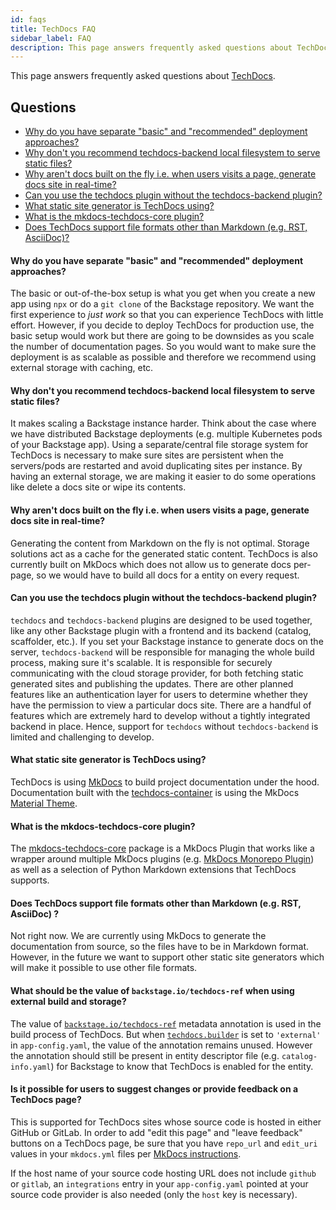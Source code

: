 ```yaml
---
id: faqs
title: TechDocs FAQ
sidebar_label: FAQ
description: This page answers frequently asked questions about TechDocs
---
```


This page answers frequently asked questions about [TechDocs](README.md).

## Questions

- [Why do you have separate "basic" and "recommended" deployment approaches?](#why-do-you-have-separate-basic-and-recommended-deployment-approaches)
- [Why don't you recommend techdocs-backend local filesystem to serve static files?](#why-dont-you-recommend-techdocs-backend-local-filesystem-to-serve-static-files)
- [Why aren't docs built on the fly i.e. when users visits a page, generate docs site in real-time?](#why-arent-docs-built-on-the-fly-ie-when-users-visits-a-page-generate-docs-site-in-real-time)
- [Can you use the techdocs plugin without the techdocs-backend plugin?](#can-you-use-the-techdocs-plugin-without-the-techdocs-backend-plugin)
- [What static site generator is TechDocs using?](#what-static-site-generator-is-techdocs-using)
- [What is the mkdocs-techdocs-core plugin?](#what-is-the-mkdocs-techdocs-core-plugin)
- [Does TechDocs support file formats other than Markdown (e.g. RST, AsciiDoc)?](#does-techdocs-support-file-formats-other-than-markdown-eg-rst-asciidoc-)

#### Why do you have separate "basic" and "recommended" deployment approaches?

The basic or out-of-the-box setup is what you get when you create a new app using `npx` or do a `git clone` of the
Backstage repository. We want the first experience to _just work_ so that you can experience TechDocs with little
effort. However, if you decide to deploy TechDocs for production use, the basic setup would work but there are going to
be downsides as you scale the number of documentation pages. So you would want to make sure the deployment is as
scalable as possible and therefore we recommend using external storage with caching, etc.

#### Why don't you recommend techdocs-backend local filesystem to serve static files?

It makes scaling a Backstage instance harder. Think about the case where we have distributed Backstage deployments
(e.g. multiple Kubernetes pods of your Backstage app). Using a separate/central file storage system for TechDocs is
necessary to make sure sites are persistent when the servers/pods are restarted and avoid duplicating sites per
instance. By having an external storage, we are making it easier to do some operations like delete a docs site or wipe
its contents.

#### Why aren't docs built on the fly i.e. when users visits a page, generate docs site in real-time?

Generating the content from Markdown on the fly is not optimal. Storage solutions act as a cache for the generated
static content. TechDocs is also currently built on MkDocs which does not allow us to generate docs per-page, so we
would have to build all docs for a entity on every request.

#### Can you use the techdocs plugin without the techdocs-backend plugin?

`techdocs` and `techdocs-backend` plugins are designed to be used together, like any other Backstage plugin with a
frontend and its backend (catalog, scaffolder, etc.). If you set your Backstage instance to generate docs on the server,
`techdocs-backend` will be responsible for managing the whole build process, making sure it's scalable. It is
responsible for securely communicating with the cloud storage provider, for both fetching static generated sites and
publishing the updates. There are other planned features like an authentication layer for users to determine whether
they have the permission to view a particular docs site. There are a handful of features which are extremely hard to
develop without a tightly integrated backend in place. Hence, support for `techdocs` without `techdocs-backend` is
limited and challenging to develop.

#### What static site generator is TechDocs using?

TechDocs is using [MkDocs](https://www.mkdocs.org/) to build project
documentation under the hood. Documentation built with the
[techdocs-container](https://github.com/backstage/techdocs-container) is using
the MkDocs [Material Theme](https://github.com/squidfunk/mkdocs-material).

#### What is the mkdocs-techdocs-core plugin?

The [mkdocs-techdocs-core](https://github.com/backstage/mkdocs-techdocs-core)
package is a MkDocs Plugin that works like a wrapper around multiple MkDocs
plugins (e.g.
[MkDocs Monorepo Plugin](https://github.com/spotify/mkdocs-monorepo-plugin)) as
well as a selection of Python Markdown extensions that TechDocs supports.

#### Does TechDocs support file formats other than Markdown (e.g. RST, AsciiDoc) ?

Not right now. We are currently using MkDocs to generate the documentation from
source, so the files have to be in Markdown format. However, in the future we
want to support other static site generators which will make it possible to use
other file formats.

#### What should be the value of `backstage.io/techdocs-ref` when using external build and storage?

The value of
[`backstage.io/techdocs-ref`](../software-catalog/well-known-annotations.md#backstageiotechdocs-ref)
metadata annotation is used in the build process of TechDocs. But when
[`techdocs.builder`](./configuration.md) is set to `'external'` in
`app-config.yaml`, the value of the annotation remains unused. However the
annotation should still be present in entity descriptor file (e.g.
`catalog-info.yaml`) for Backstage to know that TechDocs is enabled for the
entity.

#### Is it possible for users to suggest changes or provide feedback on a TechDocs page?

This is supported for TechDocs sites whose source code is hosted in either
GitHub or GitLab. In order to add "edit this page" and "leave feedback" buttons
on a TechDocs page, be sure that you have `repo_url` and `edit_uri` values in
your `mkdocs.yml` files per
[MkDocs instructions](https://www.mkdocs.org/user-guide/configuration).

If the host name of your source code hosting URL does not include `github` or
`gitlab`, an `integrations` entry in your `app-config.yaml` pointed at your
source code provider is also needed (only the `host` key is necessary).
